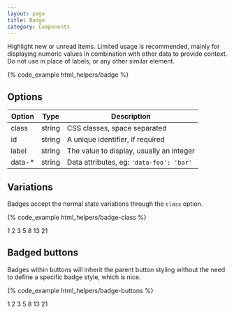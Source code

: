 ```yaml
---
layout: page
title: Badge
category: Components
---
```


Highlight new or unread items. Limited usage is recommended, mainly for displaying numeric values in combination with other data to provide context. Do not use in place of labels, or any other similar element.

{% code_example html_helpers/badge %}

## Options

Option | Type   | Description
------ | ------ | --------------------------------------------------------------
class  | string | CSS classes, space separated
id     | string | A unique identifier, if required
label  | string | The value to display, usually an integer
data-* | string | Data attributes, eg: `'data-foo': 'bar'`

## Variations

Badges accept the normal state variations through the `class` option.

{% code_example html_helpers/badge-class %}

<div class="pulsar-example">
    <p>
        <span class="badge">1</span>
        <span class="badge badge--primary">2</span>
        <span class="badge badge--success">3</span>
        <span class="badge badge--warning">5</span>
        <span class="badge badge--danger">8</span>
        <span class="badge badge--info">13</span>
        <span class="badge badge--inverse">21</span>
    </p>
</div>

## Badged buttons

Badges within buttons will inherit the parent button styling without the need to define a specific badge style, which is nice.

{% code_example html_helpers/badge-buttons %}

<div class="pulsar-example">
    <p>
        <span class="badge">1</span>
        <span class="badge badge--primary">2</span>
        <span class="badge badge--success">3</span>
        <span class="badge badge--warning">5</span>
        <span class="badge badge--danger">8</span>
        <span class="badge badge--info">13</span>
        <span class="badge badge--inverse">21</span>
    </p>
</div>
